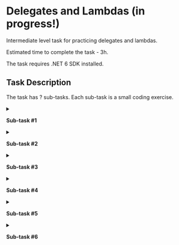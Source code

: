 # Delegates and Lambdas (in progress!)

Intermediate level task for practicing delegates and lambdas. 

Estimated time to complete the task - 3h.  

The task requires .NET 6 SDK installed.   

## Task Description

The task has ? sub-tasks. Each sub-task is a small coding exercise.

<details>
<summary>

**Sub-task #1**

</summary>
      
- Open the [FunctionExtensions.cs]() file.

- Implement a [GenerateProgression]() method that generates a sequence of the elements of type T according to the following recursive formula: 

   $`x_1=a, x_{n+1}=f(x_n), n = 1, 2, ...`$
  
- [Arithmetic](https://www.wikiwand.com/en/Arithmetic_progression) and [geometric](https://www.wikiwand.com/en/Geometric_progression) progressions are used as test sequences.

</details>

<details>
<summary>

**Sub-task #2**

</summary>

- Open the [FunctionExtensions.cs]() file.

- Implement a [GenerateProgression]() method that generates a sequence of the elements of type T according to the following recursive formula: 

   $`x_1=a, x_{n+1}=f(x_n), n = 1, 2, ...`$

   The number of elements that were generated is defined by the condition.

- [Arithmetic](https://www.wikiwand.com/en/Arithmetic_progression) and [geometric](https://www.wikiwand.com/en/Geometric_progression) progressions are used as test sequences.

</details>

<details>
<summary>

**Sub-task #3**

</summary>

- Open the [FunctionExtensions.cs]() file.

- Implement a [GetElement]() method that generates a `n`s element of the sequence of the elements of type T according to the following recursive formula: 
   
   $`x_1=a, x_{n+1}=f(x_n), n = 1, 2, ...`$

- [Arithmetic](https://www.wikiwand.com/en/Arithmetic_progression) and [geometric](https://www.wikiwand.com/en/Geometric_progression) progressions are used as test sequences.

</details>

<details>
<summary>

**Sub-task #4**

</summary>

- Open the [FunctionExtensions.cs]() file.

- Implement a [Calculation]() method that applies a binary operation  $`operation(x, y)$ sequentially to all elements of the sequence

   $`r = operation(x_1, x_2)`$
   $`r = operation(r, x_3)`$
   ...
   $`r = operation(r, x_n)`$

- Sequence is created by recurrent formula: 
   
   $`x_1=a, x_{n+1}=f(x_n), n = 1, 2, ...`$

- [Arithmetic](https://www.wikiwand.com/en/Arithmetic_progression) and [geometric](https://www.wikiwand.com/en/Geometric_progression) progressions are used as test sequences.

- Operations of multiplication and addition are used as test.

</details>

<details>
<summary>

**Sub-task #5**

</summary>

- Open the [FunctionExtensions.cs]() file, and navigate to the [GenerateProgression]() method.

- Implement a generator of the first `n` elements of a sequence which is created by recurrent formula:   

   $`x_1 = a, x_2 = b, x_{n+1}=f(x_n, x_{n - 1}), n = 2, 3, ...`$
  
- The following sequences are used as test sequences.

   $`x_1 = 1, x_2 = 1, x_{n + 1} = x_n +  x_{n - 1}, n = 2, 3, ... T`$ - integer type;     
   $`x_1 = 1, x_2 = 2, x_{n + 1} = 6 x_n - 8 x_{n - 1}, n = 2, 3, ... T`$ - integer type;    
   $`x_1 = 1, x_2 = 2, x_{n + 1} = x_n +  x_{n - 1} / x_{n}, n = 2, 3, ... T`$ - real type.

</details>

<details>
<summary>

**Sub-task #6**

</summary>

- Open the [FunctionExtensions.cs]() file, and navigate to the [CombinePredicates]() method.

- Implement the `CombinePredicates` method for the generic delegate `Predicate<T>`, which allows you to combine several predicate conditions using the logical AND operation (&&).

</details>
